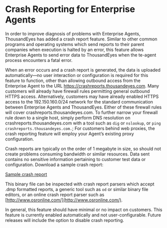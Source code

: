 # Crash Reporting for Enterprise Agents

In order to improve diagnosis of problems with Enterprise Agents, ThousandEyes has added a crash report feature.  Similar to other common programs and operating systems which send reports to their parent companies when execution is halted by an error, this feature allows Enterprise Agents to send error data to ThousandEyes when the te-agent process encounters a fatal error.

When an error occurs and a crash report is generated, the data is uploaded automatically—no user interaction or configuration is required for this feature to function, other than allowing outbound access from the Enterprise Agent to the URL https://crashreports.thousandeyes.com.  Many customers will already have firewall rules permitting general outbound HTTPS access.  Alternatively, customers may have already enabled HTTPS access to the 192.150.160.0/24 network for the standard communication between Enterprise Agents and ThousandEyes.  Either of these firewall rules will cover crashreports.thousandeyes.com.  To further narrow your firewall rule down to a single host, simply perform DNS resolution on crashreports.thousandeyes.com with a tool such as `dig` or `nslookup`, or `ping crashreports.thousandeyes.com.`; For customers behind web proxies, the crash reporting feature will employ your Agent’s existing proxy configuration.

Crash reports are typically on the order of 1 megabyte in size, so should not create problems consuming bandwidth or similar resources.  Data sent contains no sensitive information pertaining to customer test data or configuration. Download a sample crash report:

[Sample crash report](https://success.thousandeyes.com/servlet/servlet.FileDownload?file=01544000009Wpb5AAC)

This binary file can be inspected with crash report parsers which accept .dmp formatted reports, a generic tool such as `od` or similar binary file editors, or an online crash report parser such as [http://www.osronline.com/](http://www.osronline.com/).

In general, this feature should have minimal or no impact on customers.  This feature is currently enabled automatically and not user-configurable.  Future releases will include the option to disable crash reporting.

